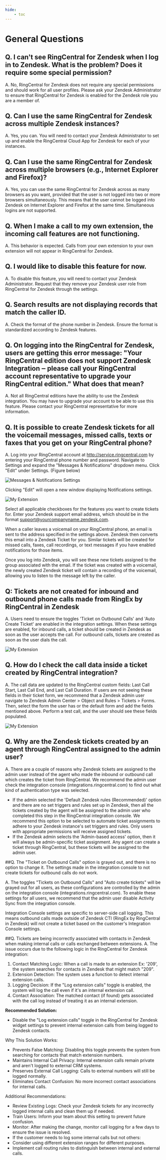 ```yaml
---
hide:
    - toc
---
```


# General Questions

## Q. I can't see RingCentral for Zendesk when I log in to Zendesk. What is the problem? Does it require some special permission?

A. No, RingCentral for Zendesk does not require any special permissions and should work for all user profiles. Please ask your Zendesk Administrator to ensure that RingCentral for Zendesk is enabled for the Zendesk role you are a member of.

## Q. Can I use the same RingCentral for Zendesk across multiple Zendesk instances?

A. Yes, you can. You will need to contact your Zendesk Administrator to set up and enable the RingCentral Cloud App for Zendesk for each of your instances.

## Q. Can I use the same RingCentral for Zendesk across multiple browsers (e.g., Internet Explorer and Firefox)?

A. Yes, you can use the same RingCentral for Zendesk across as many browsers as you want, provided that the user is not logged into two or more browsers simultaneously. This means that the user cannot be logged into Zendesk on Internet Explorer and Firefox at the same time. Simultaneous logins are not supported.

## Q. When I make a call to my own extension, the incoming call features are not functioning.

A. This behavior is expected. Calls from your own extension to your own extension will not appear in RingCentral for Zendesk.

## Q. I would like to disable this feature for now.

A. To disable this feature, you will need to contact your Zendesk Administrator. Request that they remove your Zendesk user role from RingCentral for Zendesk through the settings.

## Q. Search results are not displaying records that match the caller ID.

A. Check the format of the phone number in Zendesk. Ensure the format is standardized according to Zendesk features.

## Q. On logging into the RingCentral for Zendesk, users are getting this error message: "Your RingCentral edition does not support Zendesk Integration ‒ please call your RingCentral account representative to upgrade your RingCentral edition." What does that mean?

A. Not all RingCentral editions have the ability to use the Zendesk integration. You may have to upgrade your account to be able to
use this feature. Please contact your RingCentral representative for more information.

## Q. It is possible to create Zendesk tickets for all the voicemail messages, missed calls, texts or faxes that you get on your RingCentral phone?

A. Log into your RingCentral account at http://service.ringcentral.com by entering your RingCentral phone number and password. Navigate to Settings and expand the "Messages & Notifications" dropdown menu. Click "Edit" under Settings. (Figure below)

![Messages & Notifications Settings](./img/service-site.png)

Clicking "Edit" will open a new window displaying Notifications settings.

![My Extension](./img/notification-settings.png)

Select all applicable checkboxes for the features you want to create tickets for. Enter your Zendesk support email address, which should be in the format support@yourcompanyname.zendesk.com.

When a caller leaves a voicemail on your RingCentral phone, an email is sent to the address specified in the settings above. Zendesk then converts this email into a Zendesk Ticket for you. Similar tickets will be created for missed calls, faxes, call recordings, or text messages if you have enabled notifications for those items.

Once you log into Zendesk, you will see these new tickets assigned to the group associated with the email. If the ticket was created with a voicemail, the newly created Zendesk ticket will contain a recording of the voicemail, allowing you to listen to the message left by the caller.

## Q: Tickets are not created for inbound and outbound phone calls made from RingEx by RingCentral in Zendesk

A. Users need to ensure the toggles 'Ticket on Outbound Calls' and 'Auto Create Ticket' are enabled in the integration settings. When these settings are enabled, for inbound calls, a ticket should be created in Zendesk as soon as the user accepts the call. For outbound calls, tickets are created as soon as the user dials the call.

![My Extension](./img/zendesk-integration-settings.png)

## Q. How do I check the call data inside a ticket created by RingCentral integration?

A. The call data are updated to the RingCentral custom fields: Last Call Start, Last Call End, and Last Call Duration. If users are not seeing these fields in their ticket form, we recommend that a Zendesk admin user navigate to Zendesk Admin Center > Object and Rules > Tickets > Forms. Then, select the form the user has or the default form and add the fields mentioned above. Perform a test call, and the user should see these fields populated.

![My Extension](./img/zendesk-custom-fields.png)

## Q. Why are the Zendesk tickets created by an agent through RingCentral assigned to the admin user?

A. There are a couple of reasons why Zendesk tickets are assigned to the admin user instead of the agent who made the inbound or outbound call which creates the ticket from RingCentral. We recommend the admin user check the integration console (integrations.ringcentral.com) to find out what kind of authentication type was selected.

-   If the admin selected the 'Default Zendesk rules (Recommended)' option and there are no set triggers and rules set up in Zendesk, then all the tickets created by the agent will be assigned to the admin user who completed this step in the RingCentral integration console. We recommend this option to be selected to automate ticket assignments to adhere to your Zendesk instance's set triggers and rules. Only users with appropriate permissions will receive assigned tickets.
-   If the Zendesk admin selects the 'Admin-based access' option, then it will always be admin-specific ticket assignment. Any agent can create a ticket through RingCentral, but these tickets will be assigned to the admin user.

##Q. The "Ticket on Outbound Calls" option is grayed out, and there is no option to change it. The settings made in the integration console to not create tickets for outbound calls do not work.

A. The toggles "Tickets on Outbound Calls" and "Auto create tickets" will be grayed out for all users, as these configurations are controlled by the admin on the integration console (integrations.ringcentral.com). To enable these settings for all users, we recommend that the admin user disable Activity Sync from the integration console.

Integration Console settings are specific to server-side call logging. This means outbound calls made outside of Zendesk CTI (RingEx by RingCentral in Zendesk) will not create a ticket based on the customer's Integration Console settings.

##Q. Tickets are being incorrectly associated with contacts in Zendesk when making internal calls or calls exchanged between extensions.
A. The issue occurs due to the following logic in the RingCentral for Zendesk integration:

1. Contact Matching Logic: When a call is made to an extension Ex: '209', the system searches for contacts in Zendesk that might match "209".
2. Extension Detection: The system uses a function to detect internal extension calls.
3. Logging Decision: If the "Log extension calls" toggle is enabled, the system will log the call even if it's an internal extension call.
4. Contact Association: The matched contact (if found) gets associated with the call log instead of treating it as an internal extension.

**Recommended Solution:**

-   Disable the "Log extension calls" toggle in the RingCentral for Zendesk widget settings to prevent internal extension calls from being logged to Zendesk contacts.

Why This Solution Works:

-   Prevents False Matching: Disabling this toggle prevents the system from searching for contacts that match extension numbers.
-   Maintains Internal Call Privacy: Internal extension calls remain private and aren't logged to external CRM systems.
-   Preserves External Call Logging: Calls to external numbers will still be logged normally.
-   Eliminates Contact Confusion: No more incorrect contact associations for internal calls.

Additional Recommendations:

-   Review Existing Logs: Check your Zendesk tickets for any incorrectly logged internal calls and clean them up if needed.
-   Train Users: Inform your team about this setting to prevent future confusion.
-   Monitor: After making the change, monitor call logging for a few days to ensure the issue is resolved.
-   If the customer needs to log some internal calls but not others:
-   Consider using different extension ranges for different purposes.
-   Implement call routing rules to distinguish between internal and external calls.
